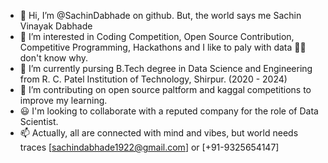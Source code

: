 - 👋 Hi, I’m @SachinDabhade on github. But, the world says me Sachin Vinayak Dabhade
- 👀 I’m interested in Coding Competition, Open Source Contribution, Competitive Programming, Hackathons and I like to paly with data 🤷‍♂️ don't know why.
- 🌱 I’m currently pursing B.Tech degree in Data Science and Engineering from R. C. Patel Institution of Technology, Shirpur. (2020 - 2024)
- 💞️ I’m contributing on open source paltform and kaggal competitions to improve my learning.
- 😃 I'm looking to collaborate with a reputed company for the role of Data Scientist.
- 📫 Actually, all are connected with mind and vibes, but world needs traces [sachindabhade1922@gmail.com] or [+91-9325654147]
